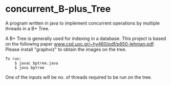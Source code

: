# concurrent_B-plus_Tree
A program written in java to implement concurrent operations by multiple threads in a B+ Tree.

A B+ Tree is generally used for indexing in a database. This project is based on the following paper www.csd.uoc.gr/~hy460/pdf/p650-lehman.pdf. Please install "graphviz" to obtain the images on the tree.
```
To run:
	$ javac bptree.java
	$ java bptree
```
One of the inputs will be no. of threads required to be run on the tree.
